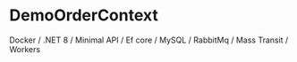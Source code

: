 # DemoOrderContext
Docker / .NET 8 / Minimal API / Ef core / MySQL / RabbitMq / Mass Transit / Workers
